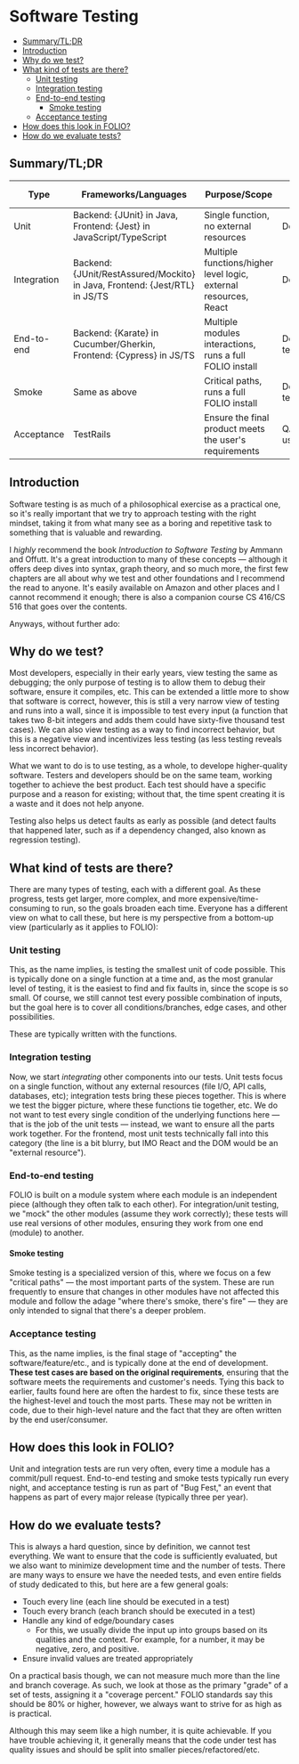 # Software Testing

- [Summary/TL;DR](#summarytldr)
- [Introduction](#introduction)
- [Why do we test?](#why-do-we-test)
- [What kind of tests are there?](#what-kind-of-tests-are-there)
  - [Unit testing](#unit-testing)
  - [Integration testing](#integration-testing)
  - [End-to-end testing](#end-to-end-testing)
    - [Smoke testing](#smoke-testing)
  - [Acceptance testing](#acceptance-testing)
- [How does this look in FOLIO?](#how-does-this-look-in-folio)
- [How do we evaluate tests?](#how-do-we-evaluate-tests)

## Summary/TL;DR

| Type        | Frameworks/Languages                                                        | Purpose/Scope                                                    | Written by         | Evaluated at        | Tutorial/more info                                                                               |
| ----------- | --------------------------------------------------------------------------- | ---------------------------------------------------------------- | ------------------ | ------------------- | ------------------------------------------------------------------------------------------------ |
| Unit        | Backend: {JUnit} in Java, Frontend: {Jest} in JavaScript/TypeScript         | Single function, no external resources                           | Developers         | Commit/pull request | [backend 2](../training/backend/02-testing.md), [frontend 3](../training/frontend/03-testing.md) |
| Integration | Backend: {JUnit/RestAssured/Mockito} in Java, Frontend: {Jest/RTL} in JS/TS | Multiple functions/higher level logic, external resources, React | Developers         | Commit/pull request | [backend 2](../training/backend/02-testing.md), [frontend 3](../training/frontend/03-testing.md) |
| End-to-end  | Backend: {Karate} in Cucumber/Gherkin, Frontend: {Cypress} in JS/TS         | Multiple modules interactions, runs a full FOLIO install         | Developers/QA team | Nightly             | [backend supplement](./Karate.md)                                                                |
| Smoke       | Same as above                                                               | Critical paths, runs a full FOLIO install                        | Developers/QA team | Nightly             | [backend supplement](./Karate.md)                                                                |
| Acceptance  | TestRails                                                                   | Ensure the final product meets the user's requirements           | QA team/end users  | Bug Fest            |                                                                                                  |

## Introduction

Software testing is as much of a philosophical exercise as a practical one, so it's really important
that we try to approach testing with the right mindset, taking it from what many see as a boring and
repetitive task to something that is valuable and rewarding.

I _highly_ recommend the book _Introduction to Software Testing_ by Ammann and Offutt. It's a great
introduction to many of these concepts — although it offers deep dives into syntax, graph theory,
and so much more, the first few chapters are all about why we test and other foundations and I
recommend the read to anyone. It's easily available on Amazon and other places and I cannot
recommend it enough; there is also a companion course CS 416/CS 516 that goes over the contents.

Anyways, without further ado:

## Why do we test?

Most developers, especially in their early years, view testing the same as debugging; the only
purpose of testing is to allow them to debug their software, ensure it compiles, etc. This can be
extended a little more to show that software is correct, however, this is still a very narrow view
of testing and runs into a wall, since it is impossible to test every input (a function that takes
two 8-bit integers and adds them could have sixty-five thousand test cases). We can also view
testing as a way to find incorrect behavior, but this is a negative view and incentivizes less
testing (as less testing reveals less incorrect behavior).

What we want to do is to use testing, as a whole, to develope higher-quality software. Testers and
developers should be on the same team, working together to achieve the best product. Each test
should have a specific purpose and a reason for existing; without that, the time spent creating it
is a waste and it does not help anyone.

Testing also helps us detect faults as early as possible (and detect faults that happened later,
such as if a dependency changed, also known as regression testing).

## What kind of tests are there?

There are many types of testing, each with a different goal. As these progress, tests get larger,
more complex, and more expensive/time-consuming to run, so the goals broaden each time. Everyone has
a different view on what to call these, but here is my perspective from a bottom-up view
(particularly as it applies to FOLIO):

### Unit testing

This, as the name implies, is testing the smallest unit of code possible. This is typically done on
a single function at a time and, as the most granular level of testing, it is the easiest to find
and fix faults in, since the scope is so small. Of course, we still cannot test every possible
combination of inputs, but the goal here is to cover all conditions/branches, edge cases, and other
possibilities.

These are typically written with the functions.

### Integration testing

Now, we start _integrating_ other components into our tests. Unit tests focus on a single function,
without any external resources (file I/O, API calls, databases, etc); integration tests bring these
pieces together. This is where we test the bigger picture, where these functions tie together, etc.
We do not want to test every single condition of the underlying functions here — that is the job of
the unit tests — instead, we want to ensure all the parts work together. For the frontend, most unit
tests technically fall into this category (the line is a bit blurry, but IMO React and the DOM would
be an "external resource").

### End-to-end testing

FOLIO is built on a module system where each module is an independent piece (although they often
talk to each other). For integration/unit testing, we "mock" the other modules (assume they work
correctly); these tests will use real versions of other modules, ensuring they work from one end
(module) to another.

#### Smoke testing

Smoke testing is a specialized version of this, where we focus on a few "critical paths" — the most
important parts of the system. These are run frequently to ensure that changes in other modules have
not affected this module and follow the adage "where there's smoke, there's fire" — they are only
intended to signal that there's a deeper problem.

### Acceptance testing

This, as the name implies, is the final stage of "accepting" the software/feature/etc., and is
typically done at the end of development. **These test cases are based on the original
requirements**, ensuring that the software meets the requirements and customer's needs. Tying this
back to earlier, faults found here are often the hardest to fix, since these tests are the
highest-level and touch the most parts. These may not be written in code, due to their high-level
nature and the fact that they are often written by the end user/consumer.

## How does this look in FOLIO?

Unit and integration tests are run very often, every time a module has a commit/pull request.
End-to-end testing and smoke tests typically run every night, and acceptance testing is run as part
of "Bug Fest," an event that happens as part of every major release (typically three per year).

## How do we evaluate tests?

This is always a hard question, since by definition, we cannot test everything. We want to ensure
that the code is sufficiently evaluated, but we also want to minimize development time and the
number of tests. There are many ways to ensure we have the needed tests, and even entire fields of
study dedicated to this, but here are a few general goals:

- Touch every line (each line should be executed in a test)
- Touch every branch (each branch should be executed in a test)
- Handle any kind of edge/boundary cases
  - For this, we usually divide the input up into groups based on its qualities and the context. For
    example, for a number, it may be negative, zero, and positive.
- Ensure invalid values are treated appropriately

On a practical basis though, we can not measure much more than the line and branch coverage. As
such, we look at those as the primary "grade" of a set of tests, assigning it a "coverage percent."
FOLIO standards say this should be 80% or higher, however, we always want to strive for as high as
is practical.

Although this may seem like a high number, it is quite achievable. If you have trouble achieving it,
it generally means that the code under test has quality issues and should be split into smaller
pieces/refactored/etc.
